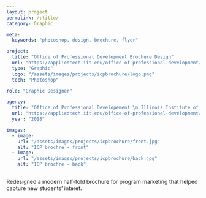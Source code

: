 ```yaml
---
layout: project
permalink: /:title/
category: Graphic

meta:
  keywords: "photoshop, design, brochure, flyer"

project:
  title: "Office of Professional Development Brochure Design"
  url: "https://appliedtech.iit.edu/office-of-professional-development/international/about"
  type: "Graphic"
  logo: "/assets/images/projects/icpbrochure/logo.png"
  tech: "Photoshop"

role: "Graphic Designer"

agency:
  title: "Office of Professional Developement \n Illinois Institute of Technology"
  url: "https://appliedtech.iit.edu/office-of-professional-development/international/about"
  year: "2018"

images:
  - image:
    url: "/assets/images/projects/icpbrochure/front.jpg"
    alt: "ICP brochre - front"
  - image:
    url: "/assets/images/projects/icpbrochure/back.jpg"
    alt: "ICP brochre - back"
---
```

<p>Redesigned a modern half-fold brochure for program marketing that helped capture new students’ interet.</p>
